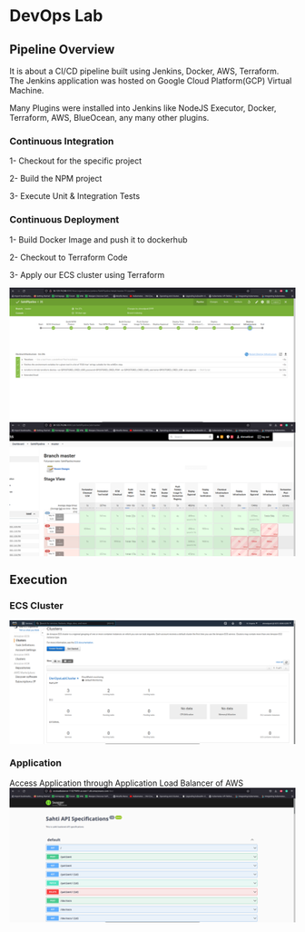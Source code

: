 # DevOps Lab
## Pipeline Overview
It is about a CI/CD pipeline built using Jenkins, Docker, AWS, Terraform.
The Jenkins application was hosted on Google Cloud Platform(GCP) Virtual Machine.

Many Plugins were installed into Jenkins like NodeJS Executor, Docker, Terraform, AWS, BlueOcean, any many other plugins.


### Continuous Integration
1- Checkout for the specific project

2- Build the NPM project

3- Execute Unit & Integration Tests

### Continuous Deployment
1- Build Docker Image and push it to dockerhub

2- Checkout to Terraform Code

3- Apply our ECS cluster using Terraform

<img src="./readme_assets/jenkins-pipeline.png" style="display: block; margin-left: auto; margin-right: auto">

<img src="./readme_assets/pipeline.png" style="display: block; margin-left: auto; margin-right: auto">

## Execution
### ECS Cluster
<img src="./readme_assets/cluster.png" style="display: block; margin-left: auto; margin-right: auto">



### Application
Access Application through Application Load Balancer of AWS
<img src="./readme_assets/execution.png" style="display: block; margin-left: auto; margin-right: auto">
